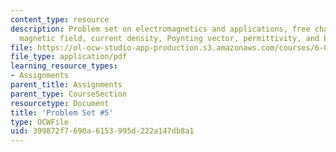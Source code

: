 ```yaml
---
content_type: resource
description: Problem set on electromagnetics and applications, free charge density,
  magnetic field, current density, Poynting vector, permittivity, and boundary conditions.
file: https://ol-ocw-studio-app-production.s3.amazonaws.com/courses/6-013-electromagnetics-and-applications-fall-2005/399872f7690a6153995d222a147db8a1_ps5.pdf
file_type: application/pdf
learning_resource_types:
- Assignments
parent_title: Assignments
parent_type: CourseSection
resourcetype: Document
title: 'Problem Set #5'
type: OCWFile
uid: 399872f7-690a-6153-995d-222a147db8a1
---
```

